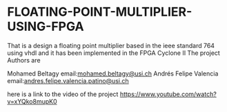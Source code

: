# FLOATING-POINT-MULTIPLIER-USING-FPGA
That is a design a floating point multiplier based in the ieee standard 764 using vhdl and it has been implemented in the FPGA Cyclone II
The project Authors are 

Mohamed Beltagy email:mohamed.beltagy@usi.ch
Andrés Felipe Valencia  email:andres.felipe.valencia.patino@usi.ch

here is a link to the video of the project https://www.youtube.com/watch?v=xYQko8mupK0
